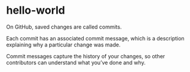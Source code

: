 # hello-world

On GitHub, saved changes are called commits. 

Each commit has an associated commit message, which is a description explaining why a particular change was made. 

Commit messages capture the history of your changes, so other contributors can understand what you’ve done and why.


